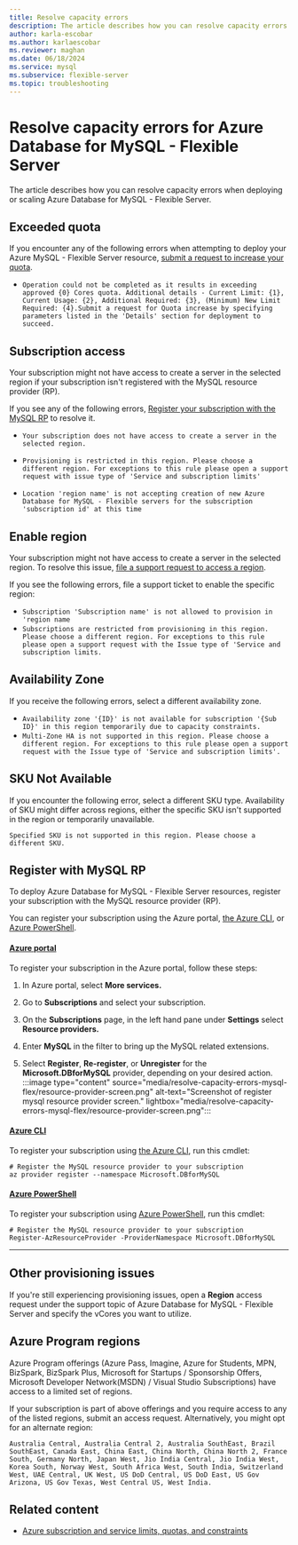 ```yaml
---
title: Resolve capacity errors
description: The article describes how you can resolve capacity errors when deploying or scaling Azure Database for MySQL - Flexible Server.
author: karla-escobar
ms.author: karlaescobar
ms.reviewer: maghan
ms.date: 06/18/2024
ms.service: mysql
ms.subservice: flexible-server
ms.topic: troubleshooting
---
```


# Resolve capacity errors for Azure Database for MySQL - Flexible Server

The article describes how you can resolve capacity errors when deploying or scaling Azure Database for MySQL - Flexible Server.

## Exceeded quota

If you encounter any of the following errors when attempting to deploy your Azure MySQL - Flexible Server resource, [submit a request to increase your quota](how-to-request-quota-increase.md).

- `Operation could not be completed as it results in exceeding approved {0} Cores quota. Additional details - Current Limit: {1}, Current Usage: {2}, Additional Required: {3}, (Minimum) New Limit Required: {4}.Submit a request for Quota increase by specifying parameters listed in the 'Details' section for deployment to succeed.`

## Subscription access

Your subscription might not have access to create a server in the selected region if your subscription isn't registered with the MySQL resource provider (RP).

If you see any of the following errors, [Register your subscription with the MySQL RP](#register-with-mysql-rp) to resolve it.

- `Your subscription does not have access to create a server in the selected region.`

- `Provisioning is restricted in this region. Please choose a different region. For exceptions to this rule please open a support request with issue type of 'Service and subscription limits'`

- `Location 'region name' is not accepting creation of new Azure Database for MySQL - Flexible servers for the subscription 'subscription id' at this time`

## Enable region

Your subscription might not have access to create a server in the selected region. To resolve this issue, [file a support request to access a region](https://ms.portal.azure.com/#blade/Microsoft_Azure_Support/HelpAndSupportBlade).

If you see the following errors, file a support ticket to enable the specific region:
- `Subscription 'Subscription name' is not allowed to provision in 'region name`
-  `Subscriptions are restricted from provisioning in this region. Please choose a different region. For exceptions to this rule please open a support request with the Issue type of 'Service and subscription limits.`

## Availability Zone

If you receive the following errors, select a different availability zone.

- `Availability zone '{ID}' is not available for subscription '{Sub ID}' in this region temporarily due to capacity constraints.`
- `Multi-Zone HA is not supported in this region. Please choose a different region. For exceptions to this rule please open a support request with the Issue type of 'Service and subscription limits'.`

## SKU Not Available

If you encounter the following error, select a different SKU type. Availability of SKU might differ across regions, either the specific SKU isn't supported in the region or temporarily unavailable.

`Specified SKU is not supported in this region. Please choose a different SKU.`

## Register with MySQL RP

To deploy Azure Database for MySQL - Flexible Server resources, register your subscription with the MySQL resource provider (RP).

You can register your subscription using the Azure portal, [the Azure CLI](/cli/azure/install-azure-cli), or [Azure PowerShell](/powershell/azure/install-azure-powershell).

#### [Azure portal](#tab/portal)

To register your subscription in the Azure portal, follow these steps:

1. In Azure portal, select **More services.**

1. Go to **Subscriptions** and select your subscription.

1. On the **Subscriptions** page, in the left hand pane under **Settings** select **Resource providers.**

1. Enter **MySQL** in the filter to bring up the MySQL related extensions.

1. Select **Register**, **Re-register**, or **Unregister** for the **Microsoft.DBforMySQL** provider, depending on your desired action.
   :::image type="content" source="media/resolve-capacity-errors-mysql-flex/resource-provider-screen.png" alt-text="Screenshot of register mysql resource provider screen." lightbox="media/resolve-capacity-errors-mysql-flex/resource-provider-screen.png":::

#### [Azure CLI](#tab/azure-cli-b)

To register your subscription using [the Azure CLI](/cli/azure/install-azure-cli), run this cmdlet:

```azurecli-interactive
# Register the MySQL resource provider to your subscription
az provider register --namespace Microsoft.DBforMySQL
```

#### [Azure PowerShell](#tab/powershell)

To register your subscription using [Azure PowerShell](/powershell/azure/install-az-ps), run this cmdlet:

```powershell-interactive
# Register the MySQL resource provider to your subscription
Register-AzResourceProvider -ProviderNamespace Microsoft.DBforMySQL
```

---

## Other provisioning issues

If you're still experiencing provisioning issues, open a **Region** access request under the support topic of Azure Database for MySQL - Flexible Server and specify the vCores you want to utilize.

## Azure Program regions

Azure Program offerings (Azure Pass, Imagine, Azure for Students, MPN, BizSpark, BizSpark Plus, Microsoft for Startups / Sponsorship Offers, Microsoft Developer Network(MSDN) / Visual Studio Subscriptions) have access to a limited set of regions.

If your subscription is part of above offerings and you require access to any of the listed regions, submit an access request. Alternatively, you might opt for an alternate region:

`Australia Central, Australia Central 2, Australia SouthEast, Brazil SouthEast, Canada East, China East, China North, China North 2, France South, Germany North, Japan West, Jio India Central, Jio India West, Korea South, Norway West, South Africa West, South India, Switzerland West, UAE Central, UK West, US DoD Central, US DoD East, US Gov Arizona, US Gov Texas, West Central US, West India.`

## Related content

- [Azure subscription and service limits, quotas, and constraints](/azure/azure-resource-manager/management/azure-subscription-service-limits)
